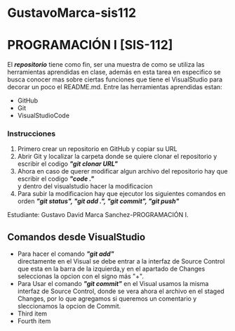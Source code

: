 # GustavoMarca-sis112
<h1>PROGRAMACIÓN I [SIS-112]</h1>
El <em><strong>repositorio</strong></em> tiene  como fin, ser una muestra de como se utiliza las herramientas aprendidas en clase, además en esta tarea en especifico se busca conocer mas sobre ciertas funciones que tiene el VisualStudio para decorar un poco el README.md. Entre las herramientas aprendidas estan:
<ul>
  <li>GitHub</li>
  <li>Git</li>
  <li>VisualStudioCode</li>
</ul>
<h3>Instrucciones</h3>	
<ol>
  <li>Primero crear un repositorio en GitHub y copiar su URL</li>
  <li>Abrir Git y localizar la carpeta donde se quiere clonar el repositorio y escribir el codigo <em><strong>"git clonar URL"</strong></em></li>
  <li>Ahora en caso de querer modificar algun archivo del repositorio hay que escribir el codigo <em><strong>"code ."</strong></em> </li> y dentro del visualstudio hacer la modificacion</li>
  <li>Para subir la modificacion hay que ejecutor los siguientes comandos en orden <em><strong>"git status", "git add .", "git commit", "git push" </strong></em> </li>
</ol>

Estudiante: Gustavo David Marca Sanchez-PROGRAMACIÓN I.

<h2>Comandos desde VisualStudio</h2>	
<ul>
  <li>Para hacer el comando <em><strong>"git add"</strong></em></li> directamente en el Visual se debe entrar a la interfaz de Source Control que esta en la barra de la izquierda,y en el apartado de Changes seleccionas la opcion con el signo más "+". 
  <li>Para Usar el comando <em><strong>"git commit"</strong></em> en el Visual usamos la misma interfaz de Source Control, donde se vera ahora el archivo en el staged Changes, por lo que agregamos si queremos un comentario y sleccionamos la opcion de Commit.</li></li>
  <li>Third item</li>
  <li>Fourth item</li>
</ul>
